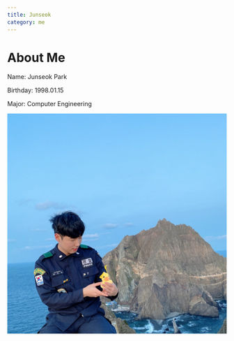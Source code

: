```yaml
---
title: Junseok
category: me
---
```

# About Me
Name: Junseok Park

Birthday: 1998.01.15

Major: Computer Engineering

![ex_screenshot](./KakaoTalk_Photo_2020-04-25-20-58-57.jpeg)
